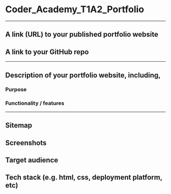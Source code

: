 # Coder_Academy_T1A2_Portfolio

***

## A link (URL) to your published portfolio website

## A link to your GitHub repo

***

## Description of your portfolio website, including,

### Purpose

### Functionality / features

***

## Sitemap

## Screenshots

## Target audience

## Tech stack (e.g. html, css, deployment platform, etc)